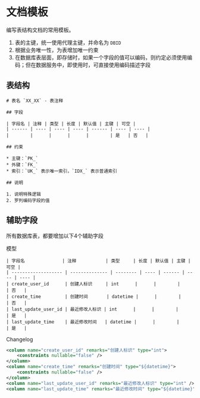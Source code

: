 # 文档模板

编写表结构文档的常用模板。

1. 表的主键，统一使用代理主键，并命名为 `DBID`
2. 根据业务唯一性，为表增加唯一约束
3. 在数据库表层面，即存储时，如果一个字段的值可以编码，则约定必须使用编码；但在数据服务中，即使用时，可直接使用编码描述字段

## 表结构

```text
# 表名 `XX_XX` - 表注释

## 字段

| 字段名 | 注释 | 类型 | 长度 | 默认值 | 主键 | 可空 |
| ------ | ---- | ---- | ---- | ------ | ---- | ---- |
|        |      |      |      |        | 是   | 否   |

## 约束

* 主键：`PK_`
* 外键：`FK_`
* 索引：`UK_` 表示唯一索引，`IDX_` 表示普通索引

## 说明

1. 说明特殊逻辑
2. 罗列编码字段的值
```

## 辅助字段

所有数据库表，都要增加以下4个辅助字段

模型

```text
| 字段名              | 注释           | 类型     | 长度 | 默认值 | 主键 | 可空 |
| ------------------- | -------------- | -------- | ---- | ------ | ---- | ---- |
| create_user_id      | 创建人标识     | int      |      |        |      | 否   |
| create_time         | 创建时间       | datetime |      |        |      | 否   |
| last_update_user_id | 最近修改人标识 | int      |      |        |      | 是   |
| last_update_time    | 最近修改时间   | datetime |      |        |      | 是   |
```

Changelog

```xml
<column name="create_user_id" remarks="创建人标识" type="int">
    <constraints nullable="false" />
</column>
<column name="create_time" remarks="创建时间" type="${datetime}">
    <constraints nullable="false" />
</column>
<column name="last_update_user_id" remarks="最近修改人标识" type="int" />
<column name="last_update_time" remarks="最近修改时间" type="${datetime}" />
```